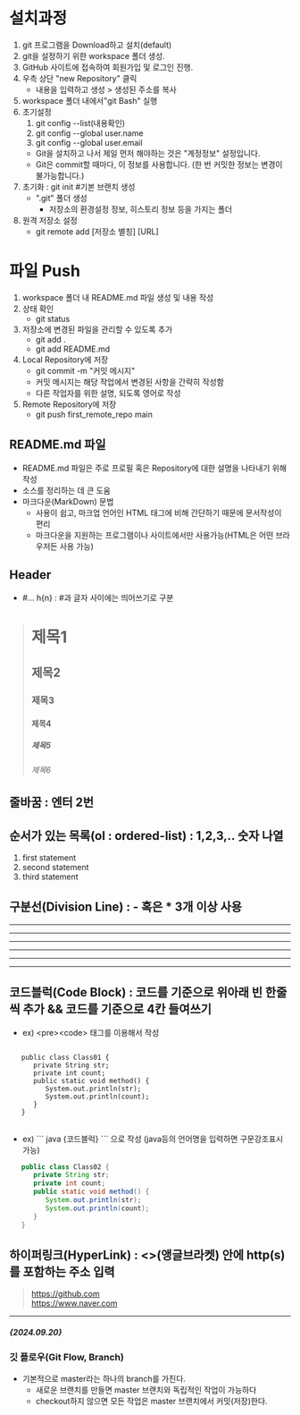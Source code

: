 # 설치과정
1. git 프로그램을 Download하고 설치(default)
2. git을 설정하기 위한 workspace 폴더 생성.
3. GitHub 사이트에 접속하여 회원가입 및 로그인 진행.
4. 우측 상단 "new Repository" 클릭
   * 내용을 입력하고 생성 > 생성된 주소를 복사
5. workspace 폴더 내에서"git Bash" 실행
6. 초기설정
   1. git config --list(내용확인)
   2. git config --global user.name
   3. git config --global user.email 
   * Git을 설치하고 나서 제일 먼저 해야하는 것은 "계정정보" 설정입니다.
   * Git은 commit할 때마다, 이 정보를 사용합니다. (한 번 커밋한 정보는 변경이 불가능합니다.)
7. 초기화
   : git init #기본 브랜치 생성
   * ".git" 폴더 생성
      - 저장소의 환경설정 정보, 히스토리 정보 등을 가지는 폴더
8. 원격 저장소 설정
   * git remote add [저장소 별칭] [URL]

# 파일 Push
1. workspace 폴더 내 README.md 파일 생성 및 내용 작성
2. 상태 확인
   - git status
3. 저장소에 변경된 파일을 관리할 수 있도록 추가
   - git add .
   - git add README.md
4. Local Repository에 저장
   - git commit -m "커밋 메시지"
   - 커밋 메시지는 해당 작업에서 변경된 사항을 간략히 작성함
   - 다른 작업자를 위한 설명, 되도록 영어로 작성
5. Remote Repository에 저장
   - git push first_remote_repo main
## README.md 파일
   - README.md 파일은 주로 프로필 혹은 Repository에 대한 설명을 나타내기 위해 작성
   - 소스를 정리하는 데 큰 도움
   - 마크다운(MarkDown) 문법
      + 사용이 쉽고, 마크업 언어인 HTML 태그에 비해 간단하기 때문에 문서작성이 편리
      + 마크다운을 지원하는 프로그램이나 사이트에서만 사용가능(HTML은 어떤 브라우저든 사용 가능)
## Header
   * #... h{n} : #과 글자 사이에는 띄어쓰기로 구분
   > # 제목1
   > ## 제목2
   > ### 제목3
   > #### 제목4
   > ##### 제목5
   > ###### 제목6
## 줄바꿈 : 엔터 2번
## 순서가 있는 목록(ol : ordered-list) : 1,2,3,.. 숫자 나열
1. first statement
2. second statement
3. third statement
## 구분선(Division Line) : - 혹은 * 3개 이상 사용
---
***
- - -
* * *
--------
********
## 코드블럭(Code Block) : 코드를 기준으로 위아래 빈 한줄씩 추가 && 코드를 기준으로 4칸 들여쓰기
+ ex) \<pre>\<code> 태그를 이용해서 작성
<pre>
<code>
   public class Class01 {
      private String str;
      private int count;
      public static void method() {
         System.out.println(str);
         System.out.println(count);
      }
   }
</code>
</pre>
+ ex) \``` java {코드블럭} \``` 으로 작성 (java등의 언어명을 입력하면 구문강조표시 가능)
```java
   public class Class02 {
      private String str;
      private int count;
      public static void method() {
         System.out.println(str);
         System.out.println(count);
      }
   }
```
## 하이퍼링크(HyperLink) : <>(앵글브라켓) 안에 http(s)를 포함하는 주소 입력
> <https://github.com>    
> <https://www.naver.com>
---
##### {2024.09.20}
### 깃 플로우(Git Flow, Branch)
* 기본적으로 master라는 하나의 branch를 가진다.
   - 새로운 브랜치를 만들면 master 브랜치와 독립적인 작업이 가능하다
   - checkout하지 않으면 모든 작업은 master 브랜치에서 커밋(저장)한다.
